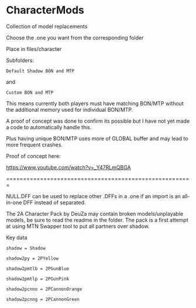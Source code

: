 # CharacterMods
Collection of model replacements


Choose the .one you want from the corresponding folder


Place in files/character

Subfolders:


`Default Shadow BON and MTP`


and


`Custom BON and MTP`


This means currently both players must have matching BON/MTP without the additional memory used for individual BON/MTP.


A proof of concept was done to confirm its possible but I have not yet made a code to automatically handle this.


Plus having unique BON/MTP uses more of GLOBAL buffer and may lead to more frequent crashes.


Proof of concept here:


https://www.youtube.com/watch?v=_Y47RLmQBGA


=======================================================


NULL.DFF can be used to replace other .DFFs in a .one if an import is an all-in-one DFF instead of separated.


The 2A Character Pack by DeuZa may contain broken models/unplayable models, be sure to read the readme in the folder. The pack is a first attempt at using MTN Swapper tool to put all partners over shadow.


Key data
```
shadow = Shadow

shadow2py = 2PYellow

shadow2pmtlb = 2PGunBlue

shadow2pmtlp = 2PGunPink

shadow2pcnno = 2PCannonOrange

shadow2pcnng = 2PCannonGreen
